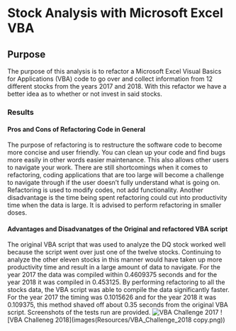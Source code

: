 # Stock Analysis with Microsoft Excel VBA
## Purpose
The purpose of this analysis is to refactor a Microsoft Excel Visual Basics for Applications (VBA) code to go over and collect information from 12 different stocks from the years 2017 and 2018. With this refactor we have a better idea as to whether or not invest in said stocks.
### Results
#### Pros and Cons of Refactoring Code in General
The purpose of refactoring is to restructure the software code to become more concise and user friendly. You can clean up your code and find bugs more easily in other words easier maintenance. This also allows other users to navigate your work. There are still shortcomings when it comes to refactoring, coding applications that are too large will become a challenge to navigate through if the user doesn’t fully understand what is going on. Refactoring is used to modify codes, not add functionality. Another disadvantage is the time being spent refactoring could cut into productivity time when the data is large. It is advised to perform refactoring in smaller doses. 
#### Advantages and Disadvanatges of the Original and refactored VBA script
The original VBA script that was used to analyze the DQ stock worked well because the script went over just one of the twelve stocks. Continuing to analyze the other eleven stocks in this manner would have taken up more productivity time and result in a large amount of data to navigate. For the year 2017 the data was compiled within 0.4609375 seconds and for the year 2018 it was compiled in 0.453125. 
By performing refactoring to all the stocks data, the VBA script was able to compile the data significantly faster. For the year 2017 the timing was 0.1015626 and for the year 2018 it was 0.109375, this method shaved off about 0.35 seconds from the original VBA script. Screenshots of the tests run are provided. 
![VBA Challenge 2017](images/https://github.com/jmvaldi/stock-analysis/blob/main/Resources/VBA_Challenge_2017%20copy.png)
![VBA Challeneg 2018](images(Resources/VBA_Challenge_2018 copy.png))
